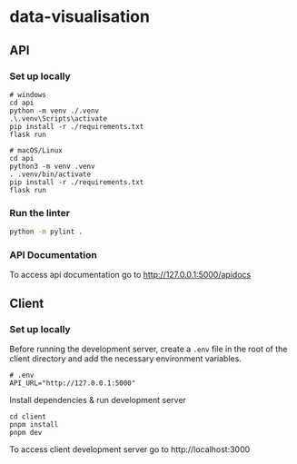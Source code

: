 # data-visualisation

## API

### Set up locally
```
# windows
cd api
python -m venv ./.venv
.\.venv\Scripts\activate
pip install -r ./requirements.txt
flask run

# macOS/Linux
cd api
python3 -m venv .venv
. .venv/bin/activate
pip install -r ./requirements.txt
flask run
```

### Run the linter
```bash
python -m pylint .
```

### API Documentation

To access api documentation go to http://127.0.0.1:5000/apidocs

## Client

### Set up locally
Before running the development server, create a `.env` file in the root of the client directory and add the necessary environment variables.
```
# .env
API_URL="http://127.0.0.1:5000"
```
Install dependencies & run development server
```
cd client
pnpm install
pnpm dev
```

To access client development server go to http://localhost:3000
